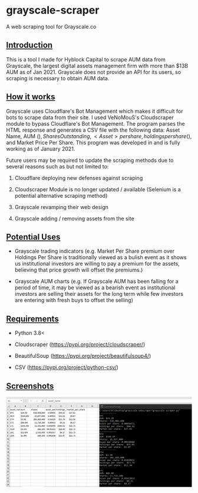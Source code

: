 # grayscale-scraper
A web scraping tool for Grayscale.co




<h2><u><b>Introduction</b></u></h2>

This is a tool I made for Hyblock Capital to scrape AUM data from Grayscale, the largest digital assets management firm with more than $13B AUM as of Jan 2021.
Grayscale does not provide an API for its users, so scraping is necessary to obtain AUM data.




<h2><u><b>How it works</b></u></h2>

Grayscale uses Cloudflare's Bot Management which makes it difficult for bots to scrape data from their site. I used VeNoMouS's Cloudscraper module to bypass Cloudflare's Bot Management. The program parses the HTML response and generates a CSV file with the following data: Asset Name, AUM ($), Shares Outstanding, <Asset> per share, holdings per share ($), and Market Price Per Share. This program was developed in and is fully working as of January 2021. 
  
Future users may be required to update the scraping methods due to several reasons such as but not limited to: 

1) Cloudflare deploying new defenses against scraping 

2) Cloudscraper Module is no longer updated / available (Selenium is a potential alternative scraping method)

3) Grayscale revamping their web design

4) Grayscale adding / removing assets from the site




<h2><u><b>Potential Uses</b></u></h2>

- Grayscale trading indicators (e.g. Market Per Share premium over Holdings Per Share is traditionally viewed as a bulish event as it shows us institutional investors are willing to pay a premium for the assets, believing that price growth will offset the premiums.)

- Grayscale AUM charts (e.g. If Grayscale AUM has been falling for a period of time, it may be viewed as a bearish event as institutional investors are selling their assets for the long term while few investors are entering with fresh buys to offset the selling)




<h2><u><b>Requirements</b></u></h2>

- Python 3.8< 

- Cloudscraper (https://pypi.org/project/cloudscraper/)

- BeautifulSoup (https://pypi.org/project/beautifulsoup4/)

- CSV (https://pypi.org/project/python-csv/)




<h2><u><b>Screenshots</b></u></h2>

![Image of scraper](https://github.com/harold-swy/grayscale-scraper/blob/main/Screenshot.png)
